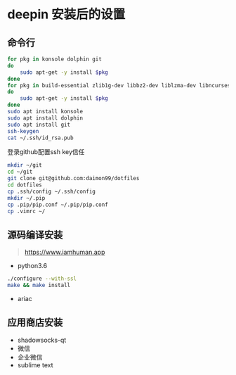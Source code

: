 # deepin 安装后的设置

## 命令行

```bash
for pkg in konsole dolphin git
do
	sudo apt-get -y install $pkg
done
for pkg in build-essential zlib1g-dev libbz2-dev liblzma-dev libncurses5-dev libreadline6-dev libsqlite3-dev libssl-dev libgdbm-devliblzma-dev tk8.5-dev lzma lzma-dev libgdbm-dev
do
    sudo apt-get -y install $pkg
done
sudo apt install konsole
sudo apt install dolphin
sudo apt install git
ssh-keygen
cat ~/.ssh/id_rsa.pub
```

登录github配置ssh key信任

```bash
mkdir ~/git
cd ~/git
git clone git@github.com:daimon99/dotfiles
cd dotfiles
cp .ssh/config ~/.ssh/config
mkdir ~/.pip
cp .pip/pip.conf ~/.pip/pip.conf
cp .vimrc ~/
```

## 源码编译安装

> https://www.iamhuman.app

* python3.6

```bash
./configure --with-ssl
make && make install
```

* ariac

## 应用商店安装

* shadowsocks-qt
* 微信
* 企业微信
* sublime text


